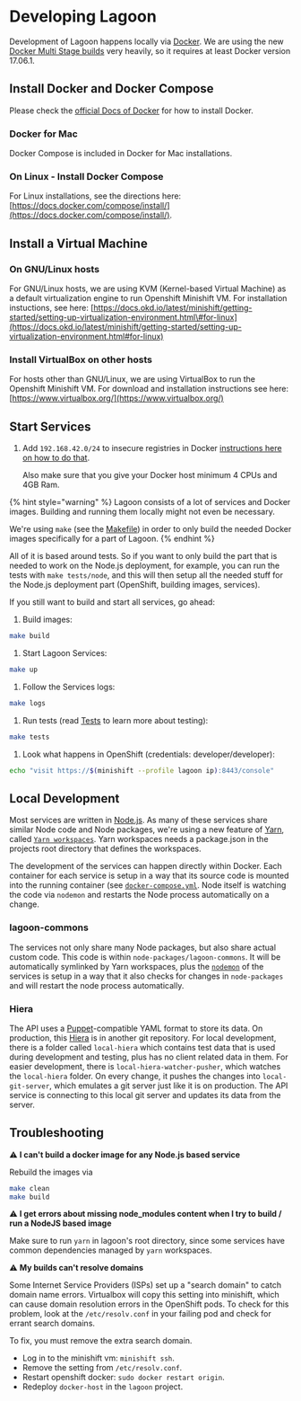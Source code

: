 # Developing Lagoon

Development of Lagoon happens locally via [Docker](https://docs.docker.com/get-docker/). We are using the new [Docker Multi Stage builds](https://docs.docker.com/engine/userguide/eng-image/multistage-build/) very heavily, so it requires at least Docker version 17.06.1.

## Install Docker and Docker Compose

Please check the [official Docs of Docker](https://docs.docker.com/engine/installation/) for how to install Docker.

### Docker for Mac

Docker Compose is included in Docker for Mac installations.

### On Linux - Install Docker Compose

For Linux installations, see the directions here: [https://docs.docker.com/compose/install/](https://docs.docker.com/compose/install/).

## Install a Virtual Machine

### On GNU/Linux hosts

For GNU/Linux hosts, we are using KVM \(Kernel-based Virtual Machine\) as a default virtualization engine to run Openshift Minishift VM. For installation instuctions, see here: [https://docs.okd.io/latest/minishift/getting-started/setting-up-virtualization-environment.html\#for-linux](https://docs.okd.io/latest/minishift/getting-started/setting-up-virtualization-environment.html#for-linux)

### Install VirtualBox on other hosts

For hosts other than GNU/Linux, we are using VirtualBox to run the Openshift Minishift VM. For download and installation instructions see here: [https://www.virtualbox.org/](https://www.virtualbox.org/)

## Start Services

1. Add `192.168.42.0/24` to insecure registries in Docker [instructions here on how to do that](https://docs.docker.com/registry/insecure/).

   Also make sure that you give your Docker host minimum 4 CPUs and 4GB Ram.

{% hint style="warning" %}
Lagoon consists of a lot of services and Docker images. Building and running them locally might not even be necessary.

We're using `make` \(see the [Makefile](https://github.com/amazeeio/lagoon/blob/master/Makefile)\) in order to only build the needed Docker images specifically for a part of Lagoon.
{% endhint %}

All of it is based around tests. So if you want to only build the part that is needed to work on the Node.js deployment, for example, you can run the tests with `make tests/node`, and this will then setup all the needed stuff for the Node.js deployment part \(OpenShift, building images, services\).

If you still want to build and start all services, go ahead:

1. Build images:

```bash
make build
```

1. Start Lagoon Services:

```bash
make up
```

1. Follow the Services logs:

```bash
make logs
```

1. Run tests \(read [Tests](tests.md) to learn more about testing\):

```bash
make tests
```

1. Look what happens in OpenShift \(credentials: developer/developer\):

```bash
echo "visit https://$(minishift --profile lagoon ip):8443/console"
```

## Local Development

Most services are written in [Node.js](https://nodejs.org/en/docs/). As many of these services share similar Node code and Node packages, we're using a new feature of [Yarn](https://yarnpkg.com/en/docs), called [`Yarn workspaces`](https://yarnpkg.com/en/docs/workspaces). Yarn workspaces needs a package.json in the projects root directory that defines the workspaces.

The development of the services can happen directly within Docker. Each container for each service is setup in a way that its source code is mounted into the running container \(see [`docker-compose.yml`](../using-lagoon/docker-compose-yml.md). Node itself is watching the code via `nodemon` and restarts the Node process automatically on a change.

### lagoon-commons

The services not only share many Node packages, but also share actual custom code. This code is within `node-packages/lagoon-commons`. It will be automatically symlinked by Yarn workspaces, plus the [`nodemon`](https://www.npmjs.com/package/nodemon) of the services is setup in a way that it also checks for changes in `node-packages` and will restart the node process automatically.

### Hiera

The API uses a [Puppet](https://puppet.com/docs/puppet/latest/puppet_index.html)-compatible YAML format to store its data. On production, this [Hiera](https://puppet.com/docs/puppet/latest/hiera.html) is in another git repository. For local development, there is a folder called `local-hiera` which contains test data that is used during development and testing, plus has no client related data in them. For easier development, there is `local-hiera-watcher-pusher`, which watches the `local-hiera` folder. On every change, it pushes the changes into `local-git-server`, which emulates a git server just like it is on production. The API service is connecting to this local git server and updates its data from the server.

## Troubleshooting

⚠ **I can't build a docker image for any Node.js based service**

Rebuild the images via

```bash
make clean
make build
```

⚠ **I get errors about missing node\_modules content when I try to build / run a NodeJS based image**

Make sure to run `yarn` in lagoon's root directory, since some services have common dependencies managed by `yarn` workspaces.

⚠ **My builds can't resolve domains**

Some Internet Service Providers \(ISPs\) set up a "search domain" to catch domain name errors. Virtualbox will copy this setting into minishift, which can cause domain resolution errors in the OpenShift pods. To check for this problem, look at the `/etc/resolv.conf` in your failing pod and check for errant search domains.

To fix, you must remove the extra search domain.

* Log in to the minishift vm: `minishift ssh`.
* Remove the setting from `/etc/resolv.conf`.
* Restart openshift docker: `sudo docker restart origin`.
* Redeploy `docker-host` in the `lagoon` project.

